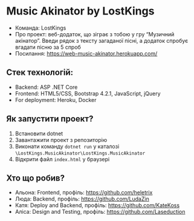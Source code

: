 # Music Akinator by LostKings
- Команда: LostKings
- Про проект: веб-додаток, що зіграє з тобою у гру “Музичний акінатор”. Введи рядок з тексту загаданої пісні, а додаток спробує вгадати пісню за 5 спроб
- Посилання: https://web-music-akinator.herokuapp.com/ 

## Стек технологій:
- Backend: ASP .NET Core
- Frontend: HTML5/CSS, Bootstrap 4.2.1, JavaScript, jQuery
- For deployment: Heroku, Docker

## Як запустити проект?
1. Встановити dotnet 
2. Завантажити проект з репозиторію
3. Виконати команду ``` dotnet run ``` у каталозі ``` \LostKings.MusicAkinator\LostKings.MusicAkinator ```
4. Відкрити файл ``` index.html ``` у браузері

## Хто що робив?
- Альона: Frontend, профіль: https://github.com/heletrix
- Люда: Backend, профіль: https://github.com/LudaZin
- Катя: Deploy and Backend, профіль: https://github.com/KateKoss
- Аліса: Design and Testing, профіль: https://github.com/Laseduction
